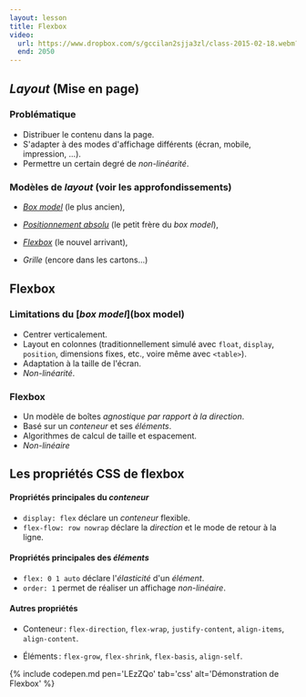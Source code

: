 ```yaml
---
layout: lesson
title: Flexbox
video:
  url: https://www.dropbox.com/s/gccilan2sjja3zl/class-2015-02-18.webm?dl=1
  end: 2050
---
```


<section>

## *Layout* (Mise en page)

### Problématique

- Distribuer le contenu dans la page.
- S'adapter à des modes d'affichage différents (écran, mobile,
  impression, ...).
- Permettre un certain degré de *non-linéarité*.

### Modèles de *layout* (voir les approfondissements)

- [*Box model*](boxmodel) (le plus ancien),

- [*Positionnement absolu*](boxmodel) (le petit frère du *box model*),

- [*Flexbox*](flexbox) (le nouvel arrivant),

- *Grille* (encore dans les cartons...)

</section>
<section>

## Flexbox

### Limitations du [*box model*](box model)

- Centrer verticalement.
- Layout en colonnes (traditionnellement simulé avec `float`,
  `display`, `position`, dimensions fixes, etc., voire même avec
  `<table>`).
- Adaptation à la taille de l'écran.
- *Non-linéarité*.

### Flexbox

- Un modèle de boîtes *agnostique par rapport à la direction*.
- Basé sur un *conteneur* et ses *éléments*.
- Algorithmes de calcul de taille et espacement.
- *Non-linéaire*

</section>
<section>

## Les propriétés CSS de flexbox

#### Propriétés principales du *conteneur*

- `display: flex` déclare un *conteneur* flexible.
- `flex-flow: row nowrap` déclare la *direction* et le mode de retour
  à la ligne.

#### Propriétés principales des *éléments*

- `flex: 0 1 auto` déclare l'*élasticité* d'un *élément*.
- `order: 1` permet de réaliser un affichage *non-linéaire*.

#### Autres propriétés

- Conteneur : `flex-direction`, `flex-wrap`, `justify-content`,
  `align-items`, `align-content`.

- Éléments : `flex-grow`, `flex-shrink`, `flex-basis`, `align-self`.

</section>
<section>

{% include codepen.md pen='LEzZQo' tab='css' alt='Démonstration de Flexbox' %}

</section>

